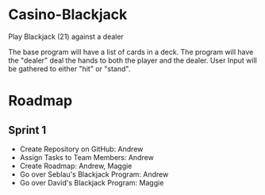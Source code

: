 # Casino-Blackjack
Play Blackjack (21) against a dealer

The base program will have a list of cards in a deck. The program will have the "dealer" deal the hands to both the player and the 
dealer. User Input will be gathered to either "hit" or "stand". 

# Roadmap
## Sprint 1
- Create Repository on GitHub: Andrew
- Assign Tasks to Team Members: Andrew
- Create Roadmap: Andrew, Maggie
- Go over Seblau's Blackjack Program: Andrew
- Go over David's Blackjack Program: Maggie 
